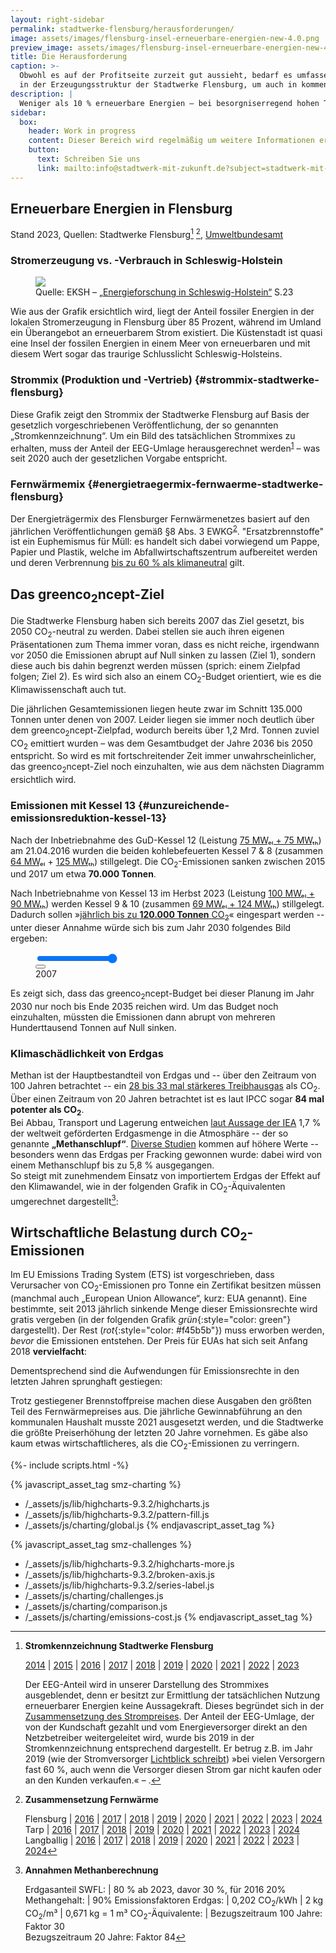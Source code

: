 ```yaml
---
layout: right-sidebar
permalink: stadtwerke-flensburg/herausforderungen/
image: assets/images/flensburg-insel-erneuerbare-energien-new-4.0.png
preview_image: assets/images/flensburg-insel-erneuerbare-energien-new-4.0.png
title: Die Herausforderung
caption: >-
  Obwohl es auf der Profitseite zurzeit gut aussieht, bedarf es umfassender Umbauten
  in der Erzeugungsstruktur der Stadtwerke Flensburg, um auch in kommenden Jahrzehnten solide aufgestellt zu sein.
description: |
  Weniger als 10 % erneuerbare Energien – bei besorgniserregend hohen Treibhausgasemissionen. Dies hat auch wirtschaftliche Implikationen.
sidebar:
  box:
    header: Work in progress
    content: Dieser Bereich wird regelmäßig um weitere Informationen ergänzt. Falls Sie noch offene Fragen haben, schauen Sie morgen doch noch einmal vorbei oder wenden sich direkt an uns.
    button:
      text: Schreiben Sie uns
      link: mailto:info@stadtwerk-mit-zukunft.de?subject=stadtwerk-mit-zukunft.de
---
```


## Erneuerbare Energien in Flensburg

<figure class="chart" id="erneuerbare-energien-in-flensburg-chart">
</figure>

Stand 2023, Quellen: Stadtwerke Flensburg[^2] [^3], [Umweltbundesamt](https://web.archive.org/web/20240527031322/https://www.umweltbundesamt.de/sites/default/files/medien/372/bilder/cover_ee-anteile_deu_10-2023.png)

### Stromerzeugung vs. -Verbrauch in Schleswig-Holstein

<figure class="image left" id="flensburg-insel-ee">
  <img src="{{ "assets/images/flensburg-insel-erneuerbare-energien-new-4.0.png" | relative_url }}">
  <figcaption>
    Quelle: EKSH – <a href="https://web.archive.org/web/20210531123425/https://dokumente.stadtwerk-mit-zukunft.de/studien/2018-3%20Broschuere_Energieforschung_EKSH.pdf">„Energieforschung in Schleswig-Holstein“</a> S.23
  </figcaption>
</figure>

Wie aus der Grafik ersichtlich wird, liegt der Anteil fossiler Energien in der lokalen Stromerzeugung in Flensburg über 85 Prozent, während im Umland ein Überangebot an erneuerbarem Strom existiert. Die Küstenstadt ist quasi eine Insel der fossilen Energien in einem Meer von erneuerbaren und mit diesem Wert sogar das traurige Schlusslicht Schleswig-Holsteins. 

### Strommix (Produktion und -Vertrieb) {#strommix-stadtwerke-flensburg}

<div class="row">
  <figure class="col-8 col-12-wide">
    <div id="strom-produktion-und-vertrieb-stadtwerke-flensburg"></div>
  </figure>
  <div class="col-4 col-12-wide">
    <p>
Diese Grafik zeigt den Strommix der Stadtwerke Flensburg auf Basis der gesetzlich vorgeschriebenen Veröffentlichung, der so genannten „Stromkennzeichnung“. Um ein Bild des tatsächlichen Strommixes zu erhalten, muss der Anteil der EEG-Umlage herausgerechnet werden<sup><a href="#fn:2">1</a></sup> – was seit 2020 auch der gesetzlichen Vorgabe entspricht.
    </p>
  </div>
</div>

### Fernwärmemix {#energietraegermix-fernwaerme-stadtwerke-flensburg}

<div class="row">
  <figure class="col-8 col-12-wide">
    <div id="fernwaermemix-stadtwerke-flensburg"></div>
  </figure>
  <div class="col-4 col-12-wide">
    <p>
      Der Energieträgermix des Flensburger Fernwärmenetzes basiert auf den jährlichen Veröffentlichungen gemäß §8 Abs. 3 EWKG<sup><a href="#fn:3">2</a></sup>. "Ersatzbrennstoffe" ist ein Euphemismus für Müll: es handelt sich dabei vorwiegend um Pappe, Papier und Plastik, welche im Abfallwirtschaftszentrum aufbereitet werden und deren Verbrennung <a href="https://web.archive.org/web/20210301122409/https://www.stadtwerke-flensburg.de/unternehmen/umwelt/greenco2ncept/#c309">bis zu 60 % als klimaneutral</a> gilt.
    </p>
  </div>
</div>

## Das greenco<sub>2</sub>ncept-Ziel

Die Stadtwerke Flensburg haben sich bereits 2007 das Ziel gesetzt, bis 2050 CO<sub>2</sub>-neutral zu werden. Dabei stellen sie auch ihren eigenen Präsentationen zum Thema immer voran, dass es nicht reiche, irgendwann vor 2050 die Emissionen abrupt auf Null sinken zu lassen (Ziel 1), sondern diese auch bis dahin begrenzt werden müssen (sprich: einem Zielpfad folgen; Ziel 2). Es wird sich also an einem CO<sub>2</sub>-Budget orientiert, wie es die Klimawissenschaft auch tut.

<div class="row">
<div class="col-7 col-12-wide">
    <div id="co2-emissionen-der-stadtwerke-flensburg"></div>
</div>
  <div class="col-5 col-12-wide">
    <p>
Die jährlichen Gesamtemissionen liegen heute zwar im Schnitt 135.000 Tonnen unter denen von 2007. Leider liegen sie immer noch deutlich über dem greenco<sub>2</sub>ncept-Zielpfad, wodurch bereits über 1,2 Mrd. Tonnen zuviel CO<sub>2</sub> emittiert wurden – was dem Gesamtbudget der Jahre 2036 bis 2050 entspricht. So wird es mit fortschreitender Zeit immer unwahrscheinlicher, das greenco<sub>2</sub>ncept-Ziel noch einzuhalten, wie aus dem nächsten Diagramm ersichtlich wird.
    </p>
  </div>
</div>

### Emissionen mit Kessel 13 {#unzureichende-emissionsreduktion-kessel-13}

Nach der Inbetriebnahme des GuD-Kessel 12 (Leistung [75 MWₑₗ + 75 MWₜₕ][swfl-kessel-12-web]) am 21.04.2016 wurden die beiden kohlebefeuerten Kessel 7 & 8 (zusammen [64 MWₑₗ][ebc-kessel78-mwel] + [125 MWₜₕ][swfl-kessel12-poster]) stillgelegt. Die CO<sub>2</sub>-Emissionen sanken zwischen 2015 und 2017 um etwa **70.000 Tonnen**.

Nach Inbetriebnahme von Kessel 13 im Herbst 2023 (Leistung [100 MWₑₗ + 90 MWₜₕ][swfl-kessel-13-web]) werden Kessel 9 & 10 (zusammen [69 MWₑₗ + 124 MWₜₕ][uba-kkw]) stillgelegt. Dadurch sollen »[jährlich bis zu **120.000 Tonnen** CO<sub>2</sub>][swfl-kessel-13-web]« eingespart werden -- unter dieser Annahme würde sich bis zum Jahr 2030 folgendes Bild ergeben:

<figure class=chart>
    <div id="co2-emissionen-der-stadtwerke-flensburg-bis-2030"></div>
    <div id="play-controls" class="row">
      <div class="col-7"><input id="play-range" type="range" value="23" min="0" max="23"></div>
      <div class="col-4"><button id="play-pause-button" class="fa fa-play" title="play"></button></div>
      <div class="col-1"><output id="play-output" for="play-range" name="year" class="col-2">2007</output></div>
    </div>
</figure>

Es zeigt sich, dass das greenco<sub>2</sub>ncept-Budget bei dieser Planung im Jahr 2030 nur noch bis Ende 2035 reichen wird. Um das Budget noch einzuhalten, müssten die Emissionen dann abrupt von mehreren Hunderttausend Tonnen auf Null sinken.

### Klimaschädlichkeit von Erdgas

Methan ist der Hauptbestandteil von Erdgas und -- über den Zeitraum von 100 Jahren betrachtet -- ein [28 bis 33 mal stärkeres Treibhausgas][gas-gwp] als CO<sub>2</sub>. Über einen Zeitraum von 20 Jahren betrachtet ist es laut IPCC sogar **84 mal potenter als CO<sub>2</sub>**.  
Bei Abbau, Transport und Lagerung entweichen [laut Aussage der IEA][iea-slip] 1,7 % der weltweit geförderten Erdgasmenge in die Atmosphäre -- der so genannte **„Methanschlupf“**. [Diverse Studien][slip-comparison] kommen auf höhere Werte -- besonders wenn das Erdgas per Fracking gewonnen wurde: dabei wird von einem Methanschlupf bis zu 5,8 % ausgegangen.  
So steigt mit zunehmendem Einsatz von importiertem Erdgas der Effekt auf den Klimawandel, wie in der folgenden Grafik in CO<sub>2</sub>-Äquivalenten umgerechnet dargestellt[^1]:

<figure class=chart id="diagramm-klimaschaedlichkeit-methan">
</figure>

## Wirtschaftliche Belastung durch CO<sub>2</sub>-Emissionen

Im EU Emissions Trading System (ETS) ist vorgeschrieben, dass Verursacher von CO<sub>2</sub>-Emissionen pro Tonne ein Zertifikat besitzen müssen (manchmal auch „European Union Allowance“, kurz: EUA genannt). Eine bestimmte, seit 2013 jährlich sinkende Menge dieser Emissionsrechte wird gratis vergeben (in der folgenden Grafik *grün*{:style="color: green"} dargestellt). Der Rest (*rot*{:style="color: #f45b5b"}) muss erworben werden, *bevor* die Emissionen entstehen. Der Preis für EUAs hat sich seit Anfang 2018 **vervielfacht**:

<figure class=chart>
    <div id="entwicklung-co2-zertifikatspreise"></div>
</figure>

Dementsprechend sind die Aufwendungen für Emissionsrechte in den letzten Jahren sprunghaft gestiegen:

<figure class=chart id="aufwendungen-fuer-emissionsrechte"></figure>

Trotz gestiegener Brennstoffpreise machen diese Ausgaben den größten Teil des Fernwärmepreises aus. Die jährliche Gewinnabführung an den kommunalen Haushalt musste 2021 ausgesetzt werden, und die Stadtwerke die größte Preiserhöhung der letzten 20 Jahre vornehmen. Es gäbe also kaum etwas wirtschaftlicheres, als die CO<sub>2</sub>-Emissionen zu verringern.

[^1]: 
    **Annahmen Methanberechnung**

    Erdgasanteil SWFL: | 80 % ab 2023, davor 30 %, für 2016 20% 
    Methangehalt: | 90%
    Emissionsfaktoren Erdgas: | 0,202 CO<sub>2</sub>/kWh \| 2 kg CO<sub>2</sub>/m³ \| 0,671 kg = 1 m³ 
    CO<sub>2</sub>-Äquivalente: | Bezugszeitraum 100 Jahre: Faktor 30<br> Bezugszeitraum 20 Jahre: Faktor 84

[^2]:
    **Stromkennzeichnung Stadtwerke Flensburg**

    [2014][Mix-2014] | [2015][Mix-2015] | [2016][Mix-2016] | [2017][Mix-2017] | [2018][Mix-2018] | [2019][Mix-2019] | [2020][Mix-2020] | [2021][Mix-2021] | [2022][Mix-2022] | [2023][Mix-2023]

    Der EEG-Anteil wird in unserer Darstellung des Strommixes ausgeblendet, denn er besitzt zur Ermittlung der tatsächlichen Nutzung erneuerbarer Energien keine Aussagekraft. Dieses begründet sich in der [Zusammensetzung des Strompreises](https://strom-report.de/medien/strompreiszusammensetzung-2019.png). Der Anteil der EEG-Umlage, der von der Kundschaft gezahlt und vom Energieversorger direkt an den Netzbetreiber weitergeleitet wird, wurde bis 2019 in der Stromkennzeichnung entsprechend dargestellt. Er betrug z.B. im Jahr 2019 (wie der Stromversorger [Lichtblick schreibt](https://web.archive.org/web/20210531224339/https://www.lichtblick.de/oekostrom/stromkennzeichnung)) »bei vielen Versorgern fast 60 %, auch wenn die Versorger diesen Strom gar nicht kaufen oder an den Kunden verkaufen.« – .

[^3]:
    **Zusammensetzung Fernwärme**  

    Flensburg  | [2016][FW-FL-2016] | [2017][FW-FL-2017] | [2018][FW-FL-2018] | [2019][FW-FL-2019] | [2020][FW-FL-2020] | [2021][FW-FL-2021] | [2022][FW-FL-2022] | [2023][FW-FL-2023] | [2024][FW-FL-2024]
    Tarp       | [2016][FW-T-2016]  | [2017][FW-T-2017]  | [2018][FW-T-2018]  | [2019][FW-T-2019]  | [2020][FW-T-2020]  | [2021][FW-T-2021] | [2022][FW-T-2022] | [2023][FW-T-2023] | [2024][FW-T-2024]
    Langballig | [2016][FW-LB-2016] | [2017][FW-LB-2017] | [2018][FW-LB-2018] | [2019][FW-LB-2019] | [2020][FW-LB-2020] | [2021][FW-LB-2021] | [2022][FW-LB-2022] | [2023][FW-LB-2023] | [2024][FW-LB-2024]

  [ndr-kessel-13]: https://web.archive.org/web/20190423101117/https://www.ndr.de/nachrichten/schleswig-holstein/Flensburger-Meilenstein-auf-dem-Weg-zum-Kohleausstieg,gaskraftwerk140.html
  [swfl-kessel-12-web]: https://web.archive.org/web/20191230235758/https://www.stadtwerke-flensburg.de/unternehmen/umwelt/kessel-12/zusaetzliche-informationen/
  [ebc-kessel78-mwel]: https://d3ihh3ce7usp68.cloudfront.net/wp-content/uploads/2020/04/2020-04-21_Europe_Beyond_Coal-European_Coal_Database_hc.xlsx
  [swfl-kessel12-poster]: https://www.stadtwerke-flensburg.de/fileadmin/user_upload/pdf/kessel12/faltplakat-kessel-12.pdf
  [uba-kkw]: https://www.umweltbundesamt.de/sites/default/files/medien/1410/publikationen/171207_uba_hg_braunsteinkohle_bf.pdf "Umweltbundesamt: Daten und Fakten zu Braun- und  Steinkohlen, Seite 48"
  [swfl-kessel-13-web]: https://web.archive.org/web/20240210050645/https://www.stadtwerke-flensburg.de/foerdepost/fotobuch-k13
  [ise-2018-sgk-ee]: https://www.ise.fraunhofer.de/content/dam/ise/de/documents/publications/studies/DE2018_ISE_Studie_Stromgestehungskosten_Erneuerbare_Energien.pdf

  [gas-gwp]: https://de.wikipedia.org/wiki/Methan#Treibhausgas
  [gas-gwp-84-ipcc]: http://www.climatechange2013.org/images/report/WG1AR5_Chapter08_FINAL.pdf
  [iea-slip]: https://www.deutschlandfunk.de/methanverluste-lecks-in-der-oel-und-gasindustrie.676.de.html?dram:article_id=402450
  [slip-comparison]: https://www.psehealthyenergy.org/wp-content/uploads/2017/05/Howarth_Ingraffea_-_4th_Anniversary_lecture_at_Cornell_University_-_April_14_2015-1.pdf

  [FW-FL-2016]: https://web.archive.org/web/20210531112141/https://dokumente.stadtwerk-mit-zukunft.de/stadtwerke-flensburg/fernwaerme/EWKG-Angaben-Flensburg-2016.pdf
  [FW-FL-2017]: https://web.archive.org/web/20210531110926/https://www.stadtwerke-flensburg.de/fileadmin/user_upload/pdf/fernwaerme/Flensburg/EWKG-Angaben-Flensburg-2017.pdf
  [FW-FL-2018]: https://web.archive.org/web/20210531110800/https://www.stadtwerke-flensburg.de/fileadmin/user_upload/pdf/fernwaerme/Flensburg/EWKG-Angaben-Flensburg-2018.pdf
  [FW-FL-2019]: https://web.archive.org/web/20210531111033/https://www.stadtwerke-flensburg.de/fileadmin/user_upload/pdf/fernwaerme/Flensburg/EWKG-Angaben-Flensburg-2019.pdf
  [FW-FL-2020]: https://web.archive.org/save/https://www.stadtwerke-flensburg.de/fileadmin/user_upload/pdf/fernwaerme/Flensburg/EWKG-Angaben-Flensburg-2020.pdf
  [FW-FL-2021]: https://web.archive.org/web/20220717211438/https://www.stadtwerke-flensburg.de/fileadmin/user_upload/PDFs/1.2_Service/1.2.7_Downloads/Fernwaerme/EWKG-Angaben-Flensburg-2021.pdf
  [FW-FL-2022]: https://web.archive.org/web/20230606210714/https://www.stadtwerke-flensburg.de/fileadmin/user_upload/PDFs/1.2_Service/1.2.7_Downloads/Fernwaerme/EWKG-Angaben-Flensburg.pdf
  [FW-FL-2023]: https://web.archive.org/web/20240426180907/https://www.stadtwerke-flensburg.de/fileadmin/user_upload/PDFs/1.2_Service/1.2.7_Downloads/Fernwaerme/EWKG-Angaben-Flensburg.pdf
  [FW-FL-2024]: https://web.archive.org/web/20250409181923/https://www.stadtwerke-flensburg.de/fileadmin/user_upload/PDFs/1.2_Service/1.2.7_Downloads/Fernwaerme/EWKG-Angaben-Flensburg.pdf
  [FW-LB-2016]: https://web.archive.org/web/20210531112345/https://dokumente.stadtwerk-mit-zukunft.de/stadtwerke-flensburg/fernwaerme/EWKG-Angaben-Langballig-2016.pdf
  [FW-LB-2017]: https://web.archive.org/web/20210531111820/https://www.stadtwerke-flensburg.de/fileadmin/user_upload/pdf/fernwaerme/Langballig/EWKG-Angaben-Langballig-2017.pdf
  [FW-LB-2018]: https://web.archive.org/web/20210531111750/https://www.stadtwerke-flensburg.de/fileadmin/user_upload/pdf/fernwaerme/Langballig/EWKG-Angaben-Langballig-2018.pdf
  [FW-LB-2019]: https://web.archive.org/web/20210531111644/https://www.stadtwerke-flensburg.de/fileadmin/user_upload/pdf/fernwaerme/Langballig/EWKG-Angaben-Langballig-2019.pdf
  [FW-LB-2020]: https://web.archive.org/web/20220106233922/https://www.stadtwerke-flensburg.de/fileadmin/user_upload/pdf/fernwaerme/Langballig/EWKG-Angaben-Langballig-2020.pdf
  [FW-LB-2021]: https://web.archive.org/web/20220717211553/https://www.stadtwerke-flensburg.de/fileadmin/user_upload/PDFs/1.2_Service/1.2.7_Downloads/Fernwaerme/
  [FW-LB-2022]: https://web.archive.org/web/20230606195932/https://www.stadtwerke-flensburg.de/fileadmin/user_upload/PDFs/1.2_Service/1.2.7_Downloads/Fernwaerme/EWKG-Angaben-Langballig.pdf
  [FW-LB-2023]: https://web.archive.org/web/20240426180954/https://www.stadtwerke-flensburg.de/fileadmin/user_upload/PDFs/1.2_Service/1.2.7_Downloads/Fernwaerme/EWKG-Angaben-Langballig.pdf
  [FW-LB-2024]: https://web.archive.org/web/20250409182224/https://www.stadtwerke-flensburg.de/fileadmin/user_upload/PDFs/1.2_Service/1.2.7_Downloads/Fernwaerme/EWKG-Angaben-Langballig.pdf
  [FW-T-2016]: https://web.archive.org/web/20210531112453/https://dokumente.stadtwerk-mit-zukunft.de/stadtwerke-flensburg/fernwaerme/EWKG-Angaben-Tarp-2016.pdf
  [FW-T-2017]: https://web.archive.org/web/20210531112749/https://www.stadtwerke-flensburg.de/fileadmin/user_upload/pdf/fernwaerme/Tarp/EWKG-Angaben-Tarp-2017.pdf
  [FW-T-2018]: https://web.archive.org/web/20210531112633/https://www.stadtwerke-flensburg.de/fileadmin/user_upload/pdf/fernwaerme/Tarp/EWKG-Angaben-Tarp-2018.pdf
  [FW-T-2019]: https://web.archive.org/web/20210531112603/https://www.stadtwerke-flensburg.de/fileadmin/user_upload/pdf/fernwaerme/Tarp/EWKG-Angaben-Tarp-2019.pdf
  [FW-T-2020]: https://web.archive.org/web/20220106233815/https://www.stadtwerke-flensburg.de/fileadmin/user_upload/pdf/fernwaerme/Tarp/EWKG-Angaben-Tarp-2020.pdf
  [FW-T-2021]: https://web.archive.org/web/20220717211646/https://www.stadtwerke-flensburg.de/fileadmin/user_upload/PDFs/1.2_Service/1.2.7_Downloads/Fernwaerme/EWKG-Angaben-Tarp-2021.pdf
  [FW-T-2022]: https://web.archive.org/web/20230606192422/https://www.stadtwerke-flensburg.de/fileadmin/user_upload/PDFs/1.2_Service/1.2.7_Downloads/Fernwaerme/EWKG-Angaben-Tarp.pdf
  [FW-T-2023]: https://web.archive.org/web/20240426181500/https://www.stadtwerke-flensburg.de/fileadmin/user_upload/PDFs/1.2_Service/1.2.7_Downloads/Fernwaerme/EWKG-Angaben-Tarp.pdf
  [FW-T-2024]: https://web.archive.org/web/20250409182126/https://www.stadtwerke-flensburg.de/fileadmin/user_upload/PDFs/1.2_Service/1.2.7_Downloads/Fernwaerme/EWKG-Angaben-Tarp.pdf

  [Mix-2014]: https://web.archive.org/web/20210531120644/https://dokumente.stadtwerk-mit-zukunft.de/stadtwerke-flensburg/strom/Strommix-SWFL-2014.pdf
  [Mix-2015]: https://web.archive.org/web/20210531115037/https://www.swfl.de/fileadmin/user_upload/pdf/strom/Strommix/Strommix-Stadtwerke-Flensburg-2015.pdf
  [Mix-2016]: https://web.archive.org/web/20210531113649/https://www.stadtwerke-flensburg.de/fileadmin/user_upload/pdf/strom/Strommix/Strommix-SWFL-2016.pdf
  [Mix-2017]: https://web.archive.org/web/20210531113911/https://www.stadtwerke-flensburg.de/fileadmin/user_upload/pdf/strom/Strommix/Strommix-SWFL-2017.pdf
  [Mix-2018]: https://web.archive.org/web/20210531121206/https://dokumente.stadtwerk-mit-zukunft.de/stadtwerke-flensburg/strom/Strommix-SWFL-2018.pdf
  [Mix-2019]: https://web.archive.org/web/20210531114224/https://www.swfl.de/fileadmin/user_upload/Strommix-SWFL-2019.pdf
  [Mix-2020]: https://web.archive.org/web/20211223110557/https://www.stadtwerke-flensburg.de/fileadmin/user_upload/Strommix-SWFL.pdf
  [Mix-2021]: https://web.archive.org/web/20230121124702/https://www.stadtwerke-flensburg.de/fileadmin/user_upload/PDFs/1.2_Service/1.2.7_Downloads/Strom/Energiemix.pdf
  [Mix-2022]: https://web.archive.org/web/20240426181648/https://www.stadtwerke-flensburg.de/fileadmin/user_upload/PDFs/1.2_Service/1.2.7_Downloads/Strom/Energiemix_01.pdf
  [Mix-2023]: https://web.archive.org/web/20250409181739/https://www.stadtwerke-flensburg.de/fileadmin/user_upload/PDFs/1.2_Service/1.2.7_Downloads/Strom/Energiemix_01.pdf

<script>
  window.SWFL = {
    Emissions: {{ site.data.swfl_emissions | jsonify }},
    EUA: [
      {%- for row in site.data.eua_price -%}
        [{{row.time}}000, {{row.eua_price}}] {%- if forloop.last -%}{%else%}, {% endif %}
      {%- endfor -%}
    ],
    EUE_ISE_forecast: [
      [1577833200000, 5, 15],
      [1735686000000, 12.5, 32.5],
      [1893452400000, 20, 50],
      [2051218800000, 30, 70]
    ],
    Electricity: {{ site.data.swfl_mix_electricity | jsonify }},
    Heat: {{ site.data.swfl_mix_heat | jsonify }}
  }
</script>
<link rel="stylesheet" href="{{ "/assets/css/html5-controls.css" | relative_url }}" />

{%- include scripts.html -%}

{% javascript_asset_tag smz-charting %}
- /_assets/js/lib/highcharts-9.3.2/highcharts.js
- /_assets/js/lib/highcharts-9.3.2/pattern-fill.js
- /_assets/js/charting/global.js
{% endjavascript_asset_tag %}    

{% javascript_asset_tag smz-challenges %}
- /_assets/js/lib/highcharts-9.3.2/highcharts-more.js
- /_assets/js/lib/highcharts-9.3.2/broken-axis.js
- /_assets/js/lib/highcharts-9.3.2/series-label.js
- /_assets/js/charting/challenges.js
- /_assets/js/charting/comparison.js
- /_assets/js/charting/emissions-cost.js
{% endjavascript_asset_tag %}    
